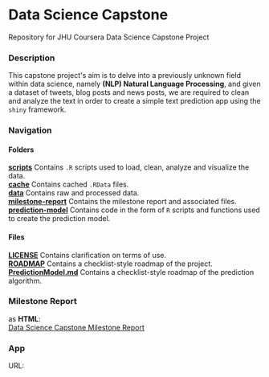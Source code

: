 # Data Science Capstone
Repository for JHU Coursera Data Science Capstone Project  

### Description  
This capstone project's aim is to delve into a previously unknown field within data science, namely **(NLP) Natural Language Processing**, and given a dataset of tweets, blog posts and news posts, we are required to clean and analyze the text in order to create a simple text prediction app using the `shiny` framework.  
  
### Navigation
#### Folders
[__scripts__](https://github.com/ykashou92/DataScienceCapstone/tree/master/scripts) Contains `.R` scripts used to load, clean, analyze and visualize the data.    
[__cache__](https://github.com/ykashou92/DataScienceCapstone/tree/master/cache) Contains cached `.RData` files.  
[__data__](https://github.com/ykashou92/DataScienceCapstone/tree/master/data) Contains raw and processed data.  
[__milestone-report__](https://github.com/ykashou92/DataScienceCapstone/tree/master/milestone-report) Contains the milestone report and associated files.  
[__prediction-model__](https://github.com/ykashou92/DataScienceCapstone/tree/master/prediction-model) Contains code in the form of `R` scripts and functions used to create the prediction model.   

#### Files
[__LICENSE__](https://github.com/ykashou92/DataScienceCapstone/blob/master/LICENSE) Contains clarification on terms of use.  
[__ROADMAP__](https://github.com/ykashou92/DataScienceCapstone/blob/master/ROADMAP.md) Contains a checklist-style roadmap of the project.   
[__PredictionModel.md__](https://github.com/ykashou92/DataScienceCapstone/blob/master/PredictionModel.md) Contains a checklist-style roadmap of the prediction algorithm.  

### Milestone Report  
as **HTML**:  
[Data Science Capstone Milestone Report](http://rpubs.com/ykashou92/DSCapstoneMilestoneReport)
  
### App   
URL:  
  